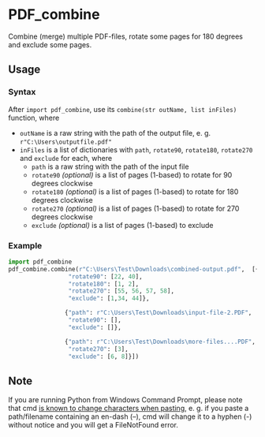 # PDF_combine
Combine (merge) multiple PDF-files, rotate some pages for 180 degrees and exclude some pages.<br/>

## Usage
### Syntax 
After `import pdf_combine`, use its `combine(str outName, list inFiles)` function, where<br/>
* `outName` is a raw string with the path of the output file, e. g. `r"C:\Users\outputfile.pdf"`<br/>
* `inFiles` is a list of dictionaries with `path`, `rotate90`, `rotate180`, `rotate270` and `exclude` for each, where
  * `path` is a raw string with the path of the input file<br/>
  * `rotate90` _(optional)_ is a list of pages (1-based) to rotate for 90 degrees clockwise<br/>
  * `rotate180` _(optional)_ is a list of pages (1-based) to rotate for 180 degrees clockwise<br/>
  * `rotate270` _(optional)_ is a list of pages (1-based) to rotate for 270 degrees clockwise<br/>
  * `exclude` _(optional)_ is a list of pages (1-based) to exclude<br/>
  
### Example
```python
import pdf_combine
pdf_combine.combine(r"C:\Users\Test\Downloads\combined-output.pdf",  [{"path": r"C:\Users\Test\Downloads\input-file-1.pdf",
                 "rotate90": [22, 40],
                 "rotate180": [1, 2],
                 "rotate270": [55, 56, 57, 58],
                 "exclude": [1,34, 44]},

                {"path": r"C:\Users\Test\Downloads\input-file-2.PDF",
                 "rotate90": [],
                 "exclude": []},

                {"path": r"C:\Users\Test\Downloads\more-files....PDF",
                 "rotate270": [3],
                 "exclude": [6, 8]}])
```

## Note
If you are running Python from Windows Command Prompt, please note that cmd [is known to change characters when pasting](https://stackoverflow.com/questions/64707661/cmd-converts-em-dash-to-hyphen-on-pasting-any-workaround), e. g. if you paste a path/filename containing an en-dash (–), cmd will change it to a hyphen (-) without notice and you will get a FileNotFound error.
